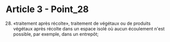 # Article 3 - Point_28

28) «traitement après récolte», traitement de végétaux ou de produits végétaux après récolte dans un espace isolé où aucun écoulement n'est possible, par exemple, dans un entrepôt;
